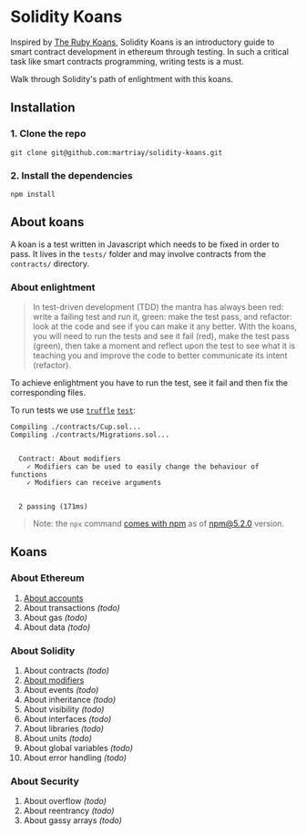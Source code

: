 # Solidity Koans
Inspired by [The Ruby Koans](http://rubykoans.com/), Solidity Koans is an introductory guide to smart contract development in ethereum through testing.
In such a critical task like smart contracts programming, writing tests is a must.

Walk through Solidity's path of enlightment with this koans.

## Installation
### 1. Clone the repo
```
git clone git@github.com:martriay/solidity-koans.git
```

### 2. Install the dependencies
```
npm install
```

## About koans
A koan is a test written in Javascript which needs to be fixed in order to pass. It lives in the `tests/` folder and may involve contracts from the `contracts/` directory.


### About enlightment

> In test-driven development (TDD) the mantra has always been red: write a failing test and run it, green: make the test pass, and refactor: look at the code and see if you can make it any better.
> With the koans, you will need to run the tests and see it fail (red), make the test pass (green), then take a moment and reflect upon the test to see what it is teaching you and improve the code to better communicate its intent (refactor).

To achieve enlightment you have to run the test, see it fail and then fix the corresponding files.

To run tests we use [`truffle`](https://github.com/trufflesuite/truffle) [`test`](http://truffleframework.com/docs/getting_started/testing):
```
Compiling ./contracts/Cup.sol...
Compiling ./contracts/Migrations.sol...


  Contract: About modifiers
    ✓ Modifiers can be used to easily change the behaviour of functions
    ✓ Modifiers can receive arguments


  2 passing (171ms)
```
> Note: the `npx` command [comes with npm](https://medium.com/@maybekatz/introducing-npx-an-npm-package-runner-55f7d4bd282b) as of npm@5.2.0 version.

## Koans
### About Ethereum
1. [About accounts](https://github.com/martriay/solidity-koans/blob/master/test/AboutAccounts.js)
1. About transactions _(todo)_
1. About gas _(todo)_
1. About data _(todo)_

### About Solidity
1. About contracts _(todo)_
1. [About modifiers](https://github.com/martriay/solidity-koans/blob/master/test/AboutModifiers.js)
1. About events _(todo)_
1. About inheritance _(todo)_
1. About visibility _(todo)_
1. About interfaces _(todo)_
1. About libraries _(todo)_
1. About units _(todo)_
1. About global variables _(todo)_
1. About error handling _(todo)_

### About Security
1. About overflow _(todo)_
1. About reentrancy _(todo)_
1. About gassy arrays _(todo)_
